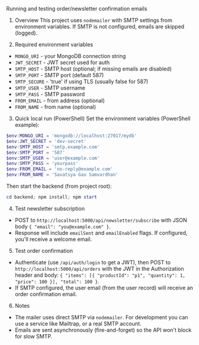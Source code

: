 Running and testing order/newsletter confirmation emails

1) Overview
This project uses `nodemailer` with SMTP settings from environment variables. If SMTP is not configured, emails are skipped (logged).

2) Required environment variables
- `MONGO_URI` - your MongoDB connection string
- `JWT_SECRET` - JWT secret used for auth
- `SMTP_HOST` - SMTP host (optional; if missing emails are disabled)
- `SMTP_PORT` - SMTP port (default 587)
- `SMTP_SECURE` - 'true' if using TLS (usually false for 587)
- `SMTP_USER` - SMTP username
- `SMTP_PASS` - SMTP password
- `FROM_EMAIL` - from address (optional)
- `FROM_NAME` - from name (optional)

3) Quick local run (PowerShell)
Set the environment variables (PowerShell example):

```powershell
$env:MONGO_URI = 'mongodb://localhost:27017/mydb'
$env:JWT_SECRET = 'dev-secret'
$env:SMTP_HOST = 'smtp.example.com'
$env:SMTP_PORT = '587'
$env:SMTP_USER = 'user@example.com'
$env:SMTP_PASS = 'yourpass'
$env:FROM_EMAIL = 'no-reply@example.com'
$env:FROM_NAME = 'Savatsya Gau Samvardhan'
```

Then start the backend (from project root):

```powershell
cd backend; npm install; npm start
```

4) Test newsletter subscription
- POST to `http://localhost:5000/api/newsletter/subscribe` with JSON body `{ "email": "you@example.com" }`.
- Response will include `emailSent` and `emailEnabled` flags. If configured, you'll receive a welcome email.

5) Test order confirmation
- Authenticate (use `/api/auth/login` to get a JWT), then POST to `http://localhost:5000/api/orders` with the JWT in the Authorization header and body: `{ "items": [{ "productId": "p1", "quantity": 1, "price": 100 }], "total": 100 }`.
- If SMTP configured, the user email (from the user record) will receive an order confirmation email.

6) Notes
- The mailer uses direct SMTP via `nodemailer`. For development you can use a service like Mailtrap, or a real SMTP account.
- Emails are sent asynchronously (fire-and-forget) so the API won't block for slow SMTP.
